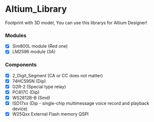 # Altium_Library

 Footprint with 3D model, You can use this librarys for Altium Designer!
 
 ### Modules
- [x] Sim800L module (Red one)
- [x] LM2596 module (3A)

### Components
- [x] 2_Digit_Segment (CA or CC does not matter)
- [x] 74HC595N (Dip)
- [x] G2R-2 (Special type relay)
- [x] PC817C (Dip)
- [x] WS2812B-B (Smd)
- [x] ISD17xx (Dip - single-chip multimessage voice record and playback device)
- [x] W25Qxx External Flash memory QSPI
